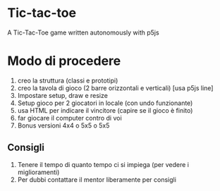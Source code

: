 # Tic-tac-toe
A Tic-Tac-Toe game written autonomously with p5js

# Modo di procedere
1. creo la struttura (classi e prototipi)
2. creo la tavola di gioco (2 barre orizzontali e verticali) [usa p5js line]
3. Impostare setup, draw e resize
4. Setup gioco per 2 giocatori in locale (con undo funzionante)
5. usa HTML per indicare il vincitore (capire se il gioco è finito)
6. far giocare il computer contro di voi
7. Bonus versioni 4x4 o 5x5 o 5x5

## Consigli
1. Tenere il tempo di quanto tempo ci si impiega (per vedere i miglioramenti)
2. Per dubbi contattare il mentor liberamente per consigli
